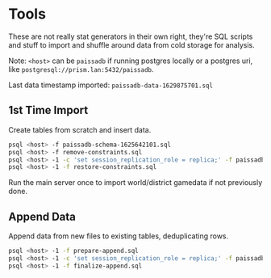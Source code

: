 # Tools

These are not really stat generators in their own right, they're SQL scripts and stuff to import and shuffle around data
from cold storage for analysis.

Note: `<host>` can be `paissadb` if running postgres locally or a postgres uri, like
`postgresql://prism.lan:5432/paissadb`.

Last data timestamp imported: `paissadb-data-1629875701.sql`

## 1st Time Import

Create tables from scratch and insert data.

```bash
psql <host> -f paissadb-schema-1625642101.sql
psql <host> -f remove-constraints.sql
psql <host> -1 -c 'set session_replication_role = replica;' -f paissadb-data-(...).sql
psql <host> -1 -f restore-constraints.sql
```

Run the main server once to import world/district gamedata if not previously done.

## Append Data

Append data from new files to existing tables, deduplicating rows.

```bash
psql <host> -1 -f prepare-append.sql
psql <host> -1 -c 'set session_replication_role = replica;' -f paissadb-data-(...).sql
psql <host> -1 -f finalize-append.sql
```
